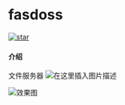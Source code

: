 # fasdoss
[![star](https://gitee.com/yt2018_admin/fasdoss/badge/star.svg?theme=dark)](https://gitee.com/yt2018_admin/fasdoss/stargazers)
#### 介绍
文件服务器
![在这里插入图片描述](https://images.gitee.com/uploads/images/2020/0521/092621_fbb81505_1419121.gif)

![效果图](https://images.gitee.com/uploads/images/2020/0404/142834_7fd77439_1419121.gif "GIF222.gif")
